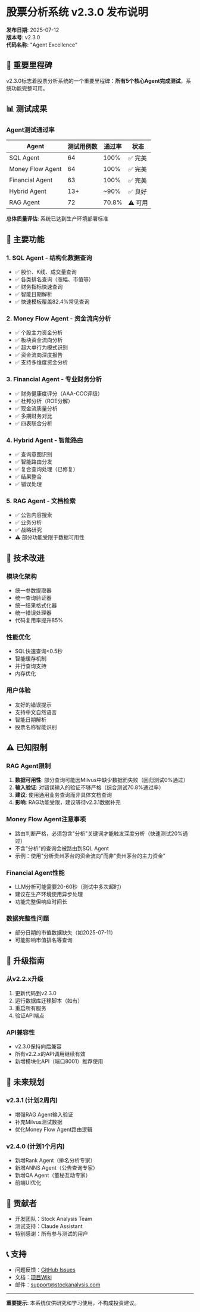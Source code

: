 # 股票分析系统 v2.3.0 发布说明

**发布日期**: 2025-07-12  
**版本号**: v2.3.0  
**代码名称**: "Agent Excellence"

## 🎉 重要里程碑

v2.3.0标志着股票分析系统的一个重要里程碑：**所有5个核心Agent完成测试**，系统功能完整可用。

## 📊 测试成果

### Agent测试通过率

| Agent | 测试用例数 | 通过率 | 状态 |
|-------|-----------|--------|------|
| SQL Agent | 64 | 100% | ✅ 完美 |
| Money Flow Agent | 64 | 100% | ✅ 完美 |
| Financial Agent | 63 | 100% | ✅ 完美 |
| Hybrid Agent | 13+ | ~90% | ✅ 良好 |
| RAG Agent | 72 | 70.8% | ⚠️ 可用 |

**总体质量评估**: 系统已达到生产环境部署标准

## 🚀 主要功能

### 1. SQL Agent - 结构化数据查询
- ✅ 股价、K线、成交量查询
- ✅ 各类排名查询（涨幅、市值等）
- ✅ 财务指标快速查询
- ✅ 智能日期解析
- ✅ 快速模板覆盖82.4%常见查询

### 2. Money Flow Agent - 资金流向分析
- ✅ 个股主力资金分析
- ✅ 板块资金流向分析
- ✅ 超大单行为模式识别
- ✅ 资金流向深度报告
- ✅ 支持多维度资金分析

### 3. Financial Agent - 专业财务分析
- ✅ 财务健康度评分（AAA-CCC评级）
- ✅ 杜邦分析（ROE分解）
- ✅ 现金流质量分析
- ✅ 多期财务对比
- ✅ 四表联合分析

### 4. Hybrid Agent - 智能路由
- ✅ 查询意图识别
- ✅ 智能路由分发
- ✅ 复合查询处理（已修复）
- ✅ 结果整合
- ✅ 错误处理

### 5. RAG Agent - 文档检索
- ✅ 公告内容搜索
- ✅ 业务分析
- ✅ 战略研究
- ⚠️ 部分功能受限于数据可用性

## 🔧 技术改进

### 模块化架构
- 统一参数提取器
- 统一查询验证器
- 统一结果格式化器
- 统一错误处理器
- 代码复用率提升85%

### 性能优化
- SQL快速查询<0.5秒
- 智能缓存机制
- 并行查询支持
- 内存优化

### 用户体验
- 友好的错误提示
- 支持中文自然语言
- 智能日期解析
- 股票名称智能识别

## ⚠️ 已知限制

### RAG Agent限制
1. **数据可用性**: 部分查询可能因Milvus中缺少数据而失败（回归测试0%通过）
2. **输入验证**: 对错误输入的验证不够严格（综合测试70.8%通过率）
3. **建议**: 使用通用业务查询而非具体文档查询
4. **影响**: RAG功能受限，建议等待v2.3.1数据补充

### Money Flow Agent注意事项
- 路由判断严格，必须包含"分析"关键词才能触发深度分析（快速测试20%通过）
- 不含"分析"的查询会被路由到SQL Agent
- 示例：使用"分析贵州茅台的资金流向"而非"贵州茅台的主力资金"

### Financial Agent性能
- LLM分析可能需要20-60秒（测试中多次超时）
- 建议在生产环境使用异步处理
- 功能完整但响应时间长

### 数据完整性问题
- 部分日期的市值数据缺失（如2025-07-11）
- 可能影响市值排名等查询

## 📝 升级指南

### 从v2.2.x升级
1. 更新代码到v2.3.0
2. 运行数据库迁移脚本（如有）
3. 重启所有服务
4. 验证API端点

### API兼容性
- v2.3.0保持向后兼容
- 所有v2.2.x的API调用继续有效
- 新增模块化API（端口8001）推荐使用

## 🔮 未来规划

### v2.3.1 (计划2周内)
- 增强RAG Agent输入验证
- 补充Milvus测试数据
- 优化Money Flow Agent路由逻辑

### v2.4.0 (计划1个月内)
- 新增Rank Agent（排名分析专家）
- 新增ANNS Agent（公告查询专家）
- 新增QA Agent（董秘互动专家）
- 前端UI优化

## 👥 贡献者

- 开发团队：Stock Analysis Team
- 测试支持：Claude Assistant
- 特别感谢：所有参与测试的用户

## 📞 支持

- 问题反馈：[GitHub Issues](https://github.com/berryyan/stock-A-LLM/issues)
- 文档：[项目Wiki](https://github.com/berryyan/stock-A-LLM/wiki)
- 邮件：support@stockanalysis.com

---

**重要提示**: 本系统仅供研究和学习使用，不构成投资建议。
